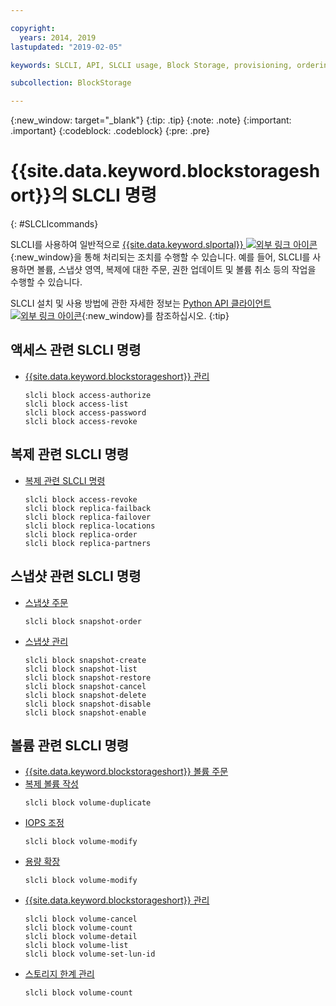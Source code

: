```yaml
---

copyright:
  years: 2014, 2019
lastupdated: "2019-02-05"

keywords: SLCLI, API, SLCLI usage, Block Storage, provisioning, ordering, managing

subcollection: BlockStorage

---
```

{:new_window: target="_blank"}
{:tip: .tip}
{:note: .note}
{:important: .important}
{:codeblock: .codeblock}
{:pre: .pre}

# {{site.data.keyword.blockstorageshort}}의 SLCLI 명령
{: #SLCLIcommands}

SLCLI를 사용하여 일반적으로 [{{site.data.keyword.slportal}} ![외부 링크 아이콘](../../icons/launch-glyph.svg "외부 링크 아이콘")](https://control.softlayer.com/){:new_window}을 통해 처리되는 조치를 수행할 수 있습니다. 예를 들어, SLCLI를 사용하면 볼륨, 스냅샷 영역, 복제에 대한 주문, 권한 업데이트 및 볼륨 취소 등의 작업을 수행할 수 있습니다.

SLCLI 설치 및 사용 방법에 관한 자세한 정보는 [Python API 클라이언트 ![외부 링크 아이콘](../../icons/launch-glyph.svg "외부 링크 아이콘")](https://softlayer-python.readthedocs.io/en/latest/cli.html){:new_window}를 참조하십시오.
{:tip}

## 액세스 관련 SLCLI 명령
* [{{site.data.keyword.blockstorageshort}} 관리](/docs/infrastructure/BlockStorage?topic=BlockStorage-managingstorage)  
  ```
  slcli block access-authorize
  slcli block access-list
  slcli block access-password
  slcli block access-revoke
  ```

## 복제 관련 SLCLI 명령

* [복제 관련 SLCLI 명령](/docs/infrastructure/BlockStorage?topic=BlockStorage-replication#clicommands)
  ```
  slcli block access-revoke
  slcli block replica-failback
  slcli block replica-failover
  slcli block replica-locations
  slcli block replica-order
  slcli block replica-partners
  ```

## 스냅샷 관련 SLCLI 명령

* [스냅샷 주문](/docs/infrastructure/BlockStorage?topic=BlockStorage-snapshots#ordering-snapshot-space-through-the-slcli)
  ```
  slcli block snapshot-order
  ```

* [스냅샷 관리](/docs/infrastructure/BlockStorage?topic=BlockStorage-managingSnapshots)
  ```
  slcli block snapshot-create
  slcli block snapshot-list
  slcli block snapshot-restore
  slcli block snapshot-cancel
  slcli block snapshot-delete
  slcli block snapshot-disable
  slcli block snapshot-enable
  ```

## 볼륨 관련 SLCLI 명령

* [{{site.data.keyword.blockstorageshort}} 볼륨 주문](/docs/infrastructure/BlockStorage?topic=BlockStorage-orderingthroughCLI)
* [복제 볼륨 작성](/docs/infrastructure/BlockStorage?topic=BlockStorage-duplicatevolume)
  ```
  slcli block volume-duplicate
  ```
* [IOPS 조정](/docs/infrastructure/BlockStorage?topic=BlockStorage-adjustingIOPS#steps)
  ```
  slcli block volume-modify
  ```
* [용량 확장](/docs/infrastructure/BlockStorage?topic=BlockStorage-expandingcapacity#steps)
  ```
  slcli block volume-modify
  ```
* [{{site.data.keyword.blockstorageshort}} 관리](/docs/infrastructure/BlockStorage?topic=BlockStorage-managingstorage)  
  ```
  slcli block volume-cancel
  slcli block volume-count
  slcli block volume-detail
  slcli block volume-list
  slcli block volume-set-lun-id
  ```
* [스토리지 한계 관리](/docs/infrastructure/BlockStorage?topic=BlockStorage-managingstoragelimits)  
  ```
  slcli block volume-count
  ```

